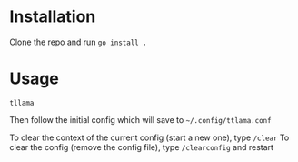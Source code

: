 # Installation

Clone the repo and run `go install .`

# Usage

`tllama`

Then follow the initial config which will save to `~/.config/ttlama.conf`

To clear the context of the current config (start a new one), type `/clear`
To clear the config (remove the config file), type `/clearconfig` and restart
